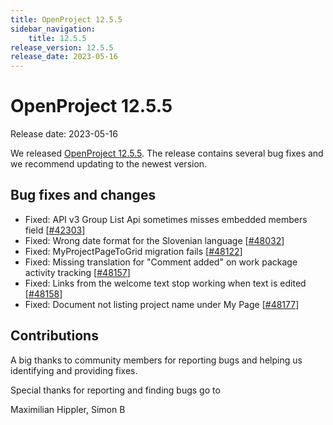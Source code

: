 ```yaml
---
title: OpenProject 12.5.5
sidebar_navigation:
    title: 12.5.5
release_version: 12.5.5
release_date: 2023-05-16
---
```


# OpenProject 12.5.5

Release date: 2023-05-16

We released [OpenProject 12.5.5](https://community.openproject.org/versions/1761).
The release contains several bug fixes and we recommend updating to the newest version.

## Bug fixes and changes

- Fixed: API v3 Group List Api sometimes misses embedded members field \[[#42303](https://community.openproject.org/wp/42303)\]
- Fixed: Wrong date format for the Slovenian language \[[#48032](https://community.openproject.org/wp/48032)\]
- Fixed: MyProjectPageToGrid migration fails \[[#48122](https://community.openproject.org/wp/48122)\]
- Fixed: Missing translation for "Comment added" on work package activity tracking \[[#48157](https://community.openproject.org/wp/48157)\]
- Fixed: Links from the welcome text stop working when text is edited \[[#48158](https://community.openproject.org/wp/48158)\]
- Fixed: Document not listing project name under My Page \[[#48177](https://community.openproject.org/wp/48177)\]

## Contributions
A big thanks to community members for reporting bugs and helping us identifying and providing fixes.

Special thanks for reporting and finding bugs go to

Maximilian Hippler, Simon B
